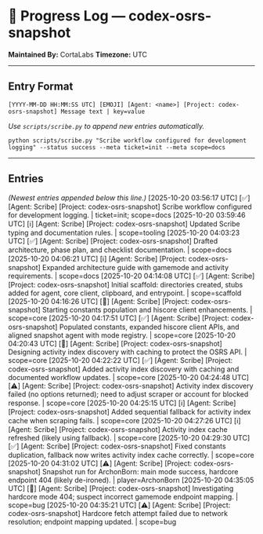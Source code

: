 # 📜 Progress Log — codex-osrs-snapshot
**Maintained By:** CortaLabs
**Timezone:** UTC

---

## Entry Format

```
[YYYY-MM-DD HH:MM:SS UTC] [EMOJI] [Agent: <name>] [Project: codex-osrs-snapshot] Message text | key=value
```

*Use `scripts/scribe.py` to append new entries automatically.*
```
python scripts/scribe.py "Scribe workflow configured for development logging" --status success --meta ticket=init --meta scope=docs
```

---

## Entries

_(Newest entries appended below this line.)_
[2025-10-20 03:56:17 UTC] [✅] [Agent: Scribe] [Project: codex-osrs-snapshot] Scribe workflow configured for development logging. | ticket=init; scope=docs
[2025-10-20 03:59:46 UTC] [ℹ️] [Agent: Scribe] [Project: codex-osrs-snapshot] Updated Scribe typing and documentation rules. | scope=tooling
[2025-10-20 04:03:23 UTC] [✅] [Agent: Scribe] [Project: codex-osrs-snapshot] Drafted architecture, phase plan, and checklist documentation. | scope=docs
[2025-10-20 04:06:21 UTC] [ℹ️] [Agent: Scribe] [Project: codex-osrs-snapshot] Expanded architecture guide with gamemode and activity requirements. | scope=docs
[2025-10-20 04:14:08 UTC] [✅] [Agent: Scribe] [Project: codex-osrs-snapshot] Initial scaffold: directories created, stubs added for agent, core client, clipboard, and entrypoint. | scope=scaffold
[2025-10-20 04:16:26 UTC] [🧭] [Agent: Scribe] [Project: codex-osrs-snapshot] Starting constants population and hiscore client enhancements. | scope=core
[2025-10-20 04:17:51 UTC] [✅] [Agent: Scribe] [Project: codex-osrs-snapshot] Populated constants, expanded hiscore client APIs, and aligned snapshot agent with mode registry. | scope=core
[2025-10-20 04:20:43 UTC] [🧭] [Agent: Scribe] [Project: codex-osrs-snapshot] Designing activity index discovery with caching to protect the OSRS API. | scope=core
[2025-10-20 04:22:22 UTC] [✅] [Agent: Scribe] [Project: codex-osrs-snapshot] Added activity index discovery with caching and documented workflow updates. | scope=core
[2025-10-20 04:24:48 UTC] [⚠️] [Agent: Scribe] [Project: codex-osrs-snapshot] Activity index discovery failed (no options returned); need to adjust scraper or account for blocked response. | scope=core
[2025-10-20 04:25:15 UTC] [ℹ️] [Agent: Scribe] [Project: codex-osrs-snapshot] Added sequential fallback for activity index cache when scraping fails. | scope=core
[2025-10-20 04:27:26 UTC] [ℹ️] [Agent: Scribe] [Project: codex-osrs-snapshot] Activity index cache refreshed (likely using fallback). | scope=core
[2025-10-20 04:29:30 UTC] [✅] [Agent: Scribe] [Project: codex-osrs-snapshot] Fixed constants duplication, fallback now writes activity index cache correctly. | scope=core
[2025-10-20 04:31:02 UTC] [⚠️] [Agent: Scribe] [Project: codex-osrs-snapshot] Snapshot run for ArchonBorn: main mode success, hardcore endpoint 404 (likely de-ironed). | player=ArchonBorn
[2025-10-20 04:35:05 UTC] [🧭] [Agent: Scribe] [Project: codex-osrs-snapshot] Investigating hardcore mode 404; suspect incorrect gamemode endpoint mapping. | scope=bug
[2025-10-20 04:35:21 UTC] [⚠️] [Agent: Scribe] [Project: codex-osrs-snapshot] Hardcore fetch attempt failed due to network resolution; endpoint mapping updated. | scope=bug
